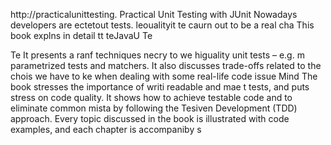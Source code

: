 
http://practicalunittesting.
Practical Unit Testing with JUnit 
Nowadays developers are ectetout tests. leoualityit te caurn out to be a real cha
This book explns in detail  tt teJavaU  Te

Te
It presents a ranf techniques necry to we higuality unit tests – e.g. m parametrized tests and matchers. It also discusses trade-offs related to the chois we have to ke when dealing with some real-life code issue
Mind
The book stresses the importance of writi readable and mae t tests, and puts  stress on code quality. It shows how to achieve testable code and to eliminate common mista by following the Tesiven Development (TDD) approach. Every topic discussed in the book is illustrated with code examples, and each chapter is accompaniby s














